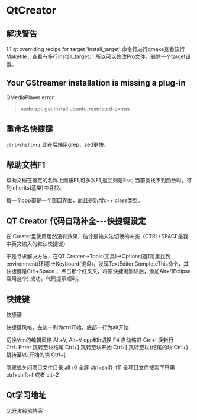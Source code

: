 # QtCreator
## 解决警告
1.1 qt overriding recipe for target 'install_target'
命令行进行qmake查看该行Makefile，查看有多行install_target，
所以可以修改Pro文件，删除一个target设置。

## Your GStreamer installation is missing a plug-in 
QMediaPlayer error:
> sudo apt-get install ubuntu-restricted-extras


## 重命名快捷键
`ctrl+shift+ri` 比在后端用grep、sed更快。

## 帮助文档F1
帮助文档在指定的名称上面按F1,可多次F1,返回则是Esc;
当前类找不到函数时，可到inherits(基类)中寻找。

每一个cpp都是一个窗口界面，而且是新增c++ class类型。


## QT Creator 代码自动补全---快捷键设定
在 Creater里使用居然没有效果，估计是输入法切换的冲突（CTRL+SPACE是我中英文输入的默认快捷键）

于是寻求解决方法，在QT Creater->Tools(工具)->Options(选项)里找到
environment(环境)->Keyboard(键盘)，发现TextEditor.CompleteThis命令，其快捷键是Ctrl+Space；
点击那个红叉叉，将原快捷键删除后，添加Alt+/(Eclipse常用这个)
成功，代码提示顺利。

## 快捷键
[快捷键](https://www.cnblogs.com/lsgxeva/p/7804617.html)

快捷键风格，左边一列为ctrl开始，底部一行为alt开始

切换Vim的编辑风格 Alt+V, Alt+V
cpp和h切换  F4
自动缩进 Ctrl+I
换新行 Ctrl+Enter
跳转至块结尾    Ctrl+]
跳转至块开始    Ctrl+[
跳转至以}结尾的块   Ctrl+}
跳转至以{开始的块   Ctrl+{

隐藏或关闭项目文件目录 alt+0
全屏 ctrl+shift+f11
全项目文件搜索字符串  ctrl+shift+f 或者 alt+2


## Qt学习地址
[Qt开发经验博客](https://gitee.com/feiyangqingyun/qtkaifajingyan)
